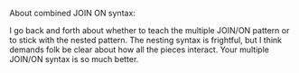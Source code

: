 About combined JOIN ON syntax:


I go back and forth about whether to teach the multiple JOIN/ON pattern or to stick with the nested pattern. The nesting syntax is frightful, but I think demands folk be clear about how all the pieces interact. Your multiple JOIN/ON syntax is so much better.


